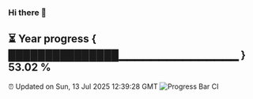 ### Hi there 👋
⏳ Year progress { ███████████████▁▁▁▁▁▁▁▁▁▁▁▁▁▁▁ } 53.02 %
---
⏰ Updated on Sun, 13 Jul 2025 12:39:28 GMT
![Progress Bar CI](https://github.com/liununu/liununu/workflows/Progress%20Bar%20CI/badge.svg)
